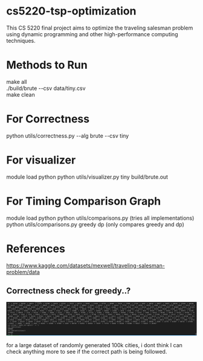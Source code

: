 # cs5220-tsp-optimization

This CS 5220 final project aims to optimize the traveling salesman problem using dynamic programming and other high-performance computing techniques.

# Methods to Run

make all  
./build/brute --csv data/tiny.csv  
make clean  

# For Correctness

python utils/correctness.py --alg brute --csv tiny

# For visualizer

module load python
python utils/visualizer.py tiny build/brute.out

# For Timing Comparison Graph

module load python
python utils/comparisons.py (tries all implementations)
python utils/comparisons.py greedy dp (only compares greedy and dp)

# References

https://www.kaggle.com/datasets/mexwell/traveling-salesman-problem/data


## Correctness check for greedy..?
![alt text](image.png)

for a large dataset of randomly generated 100k cities, i dont think I can check anything more to see if the correct path is being followed.